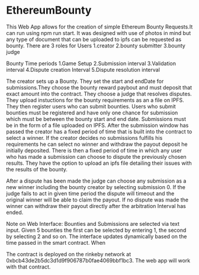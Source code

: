 # EthereumBounty
This Web App allows for the creation of  simple Ethereum Bounty Requests.It can run using npm run start.
It was designed with use of photos in mind but any type of document that can be uploaded to ipfs can be requested as bounty.
There are 3 roles for Users
1.creator
2.bounty submitter
3.bounty judge

Bounty Time periods
1.Game Setup
2.Submission interval
3.Validation interval
4.Dispute creation Interval
5.Dispute resolution interval

The creator sets up a Bounty. They set the start and endDate for submissions.They choose the bounty reward paybout and must deposit that exact amount into the contract. They choose a judge that resolves disputes. They upload instuctions for the bounty requirements as an a file on IPFS.
They then register users who can submit bounties.
Users who submit bounties must be registered and have only one chance for submission which must be between the bounty start and end date. Submissions must be in the form of a file uploaded on IPFS.
After the submission window has passed the creator has a fixed period of time that is built into the contract to select a winner. If the creator decides no submissions fulfills his requirements he can select no winner and withdraw the
payout deposit he initially deposited.
There is then a fixed period of time in which any user who has made a submission can choose to dispute the previously chosen results. They have the option to upload an ipfs file detailing their issues with the results of the bounty.

After a dispute has been made the judge can choose any submission as a new winner including the bounty creator by selecting submission 0. If the judge fails to act in given time period the dispute will timeout and the original winner will be able to claim the payout.
If no dispute was made the winner can withdraw their payout directly after the arbitration Interval has ended.

Note on Web Interface: Bounties and Submissions are selected via text input. Given 5 bounties the first can be selected by entering 1, the second by selecting 2 and so on.
The interface updates dynamically based on the time passed in the smart contract. When


The contract is deployed on the rinkeby network at 0xbcb43de2b5dc3d1d9f906787b0fae4069bbf1bc3.  The web app will work with that contract.
